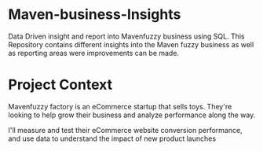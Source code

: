 # Maven-business-Insights
Data Driven insight and report  into Mavenfuzzy business using SQL.
This Repository contains different insights into the Maven fuzzy business as well as reporting areas were improvements can be made.


# Project Context 
Mavenfuzzy factory is an eCommerce startup that sells toys. They're looking to help grow their business and analyze performance along the way. 

I'll measure and test their eCommerce website conversion performance, and use data to understand the impact of new product launches

